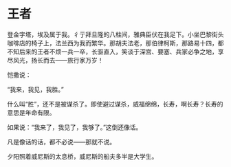    

# 王者

登金字塔，埃及属于我。彳亍拜旦隆的八柱间，雅典臣伏在我足下。小坐巴黎街头咖啡店的椅子上，法兰西为我而繁华。那胡夫法老，那伯律柯斯，那路易十四，都不知后来的王者不烦一兵一卒，长驱直入，笑谈于深宫、要塞、兵家必争之地，享尽风光，扬长而去——旅行家万岁！

恺撒说：

“我来，我见，我胜。”

什么叫“胜”，还不是被谋杀了。即使避过谋杀，威福绵绵，长寿，啊长寿？长寿的意思是年命有限。

如果说：“我来了，我见了，我够了。”这倒还像话。

凡是像话的话，都不必说——那就不说。

夕阳照着威尼斯的太息桥，威尼斯的船夫多半是大学生。